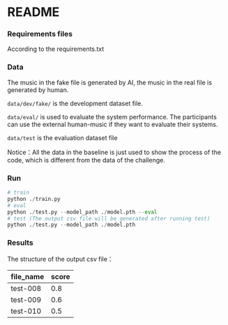 
# README

### Requirements files

According to the requirements.txt

### Data

The music in the fake file is generated by AI, the music in the real file is generated by human.

`data/dev/fake/` is the development dataset file.

`data/eval/` is used to evaluate the system performance. The participants can use the external
human-music if they want to evaluate their systems.

`data/test` is the evaluation dataset file

Notice：All the data in the baseline is just used to show the process of the code,
which is different from the data of the challenge.

### Run

```python
# train
python ./train.py
# eval
python ./test.py --model_path ./model.pth --eval
# test (The output csv file will be generated after running test)
python ./test.py --model_path ./model.pth
```

### Results

The structure of the output csv file：

| file_name | score    |
| --------- | ----- |
| test-008  | 0.8   |
| test-009  | 0.6   |
| test-010  | 0.5   |
